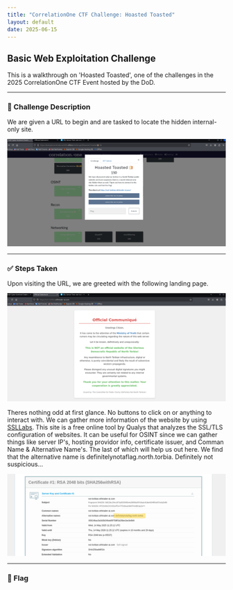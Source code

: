 ```yaml
---
title: "CorrelationOne CTF Challenge: Hoasted Toasted"
layout: default
date: 2025-06-15
---
```


## Basic Web Exploitation Challenge

This is a walkthrough on 'Hoasted Toasted', one of the challenges in the 2025 CorrelationOne CTF Event hosted by the DoD.

---

### 🧠 Challenge Description

We are given a URL to begin and are tasked to locate the hidden internal-only site. 

<p align="center">
  <img src="/assets/images/Hosted_Toasted.png" alt="The challenges initial description" width="650">
</p>

---

### ✅ Steps Taken

Upon visiting the URL, we are greeted with the following landing page.

<p align="center">
  <img src="/assets/images/2.png" alt="Landing page of the given URL" width="650">
</p>

Theres nothing odd at first glance. No buttons to click on or anything to interact with. We can gather more information of the website by using <a href="https://www.ssllabs.com/ssltest/">SSLLabs</a>. 
This site is a free online tool by Qualys that analyzes the SSL/TLS configuration of websites. It can be useful for OSINT since we can gather things like server IP's, hosting providor info, certificate issuer, and Comman Name & Alternative Name's. The last of which will help us out here. We find that the alternative name is definitelynotaflag.north.torbia. Definitely not suspicious...

<p align="center">
  <img src="/assets/images/333.png" alt="SSLLabs info" width="650">
</p>




---

### 🎯 Flag

